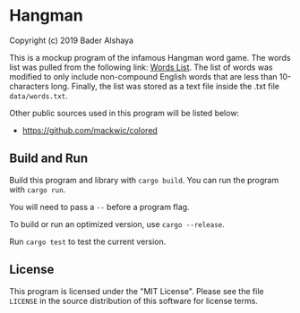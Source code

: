 # Hangman

Copyright (c) 2019 Bader Alshaya

This is a mockup program of the infamous Hangman word game. The words list was pulled from the following link: [Words List](https://www.mit.edu/~ecprice/wordlist.10000). The list of words was modified to only include non-compound English words that are less than 10-characters long. Finally, the list was stored as a text file inside the .txt file `data/words.txt`.

Other public sources used in this program will be listed below:
- https://github.com/mackwic/colored


## Build and Run

Build this program and library with `cargo build`. You can
run the program with `cargo run`.

You will need to pass a
`--` before a program flag.

To build or run an optimized version, use `cargo --release`.

Run `cargo test` to test the current version.


## License

This program is licensed under the "MIT License". Please
see the file `LICENSE` in the source distribution of this
software for license terms.
